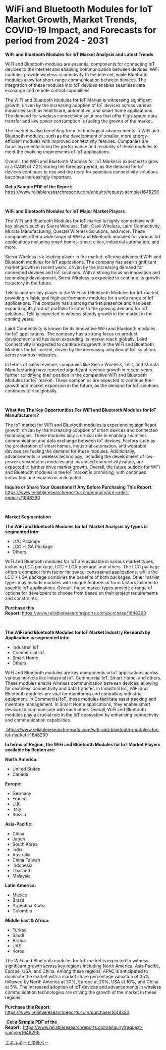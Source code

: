 <p><h1>WiFi and Bluetooth Modules for IoT Market Growth, Market Trends, COVID-19 Impact, and Forecasts for period from 2024 - 2031</h1></p><p><strong>WiFi and Bluetooth Modules for IoT Market Analysis and Latest Trends</strong></p>
<p><p>WiFi and Bluetooth modules are essential components for connecting IoT devices to the internet and enabling communication between devices. WiFi modules provide wireless connectivity to the internet, while Bluetooth modules allow for short-range communication between devices. The integration of these modules into IoT devices enables seamless data exchange and remote control capabilities.</p><p>The WiFi and Bluetooth Modules for IoT Market is witnessing significant growth, driven by the increasing adoption of IoT devices across various industries such as healthcare, automotive, and smart home applications. The demand for wireless connectivity solutions that offer high-speed data transfer and low power consumption is fueling the growth of the market.</p><p>The market is also benefiting from technological advancements in WiFi and Bluetooth modules, such as the development of smaller, more energy-efficient modules with improved connectivity features. Companies are focusing on enhancing the performance and reliability of these modules to meet the evolving requirements of IoT applications.</p><p>Overall, the WiFi and Bluetooth Modules for IoT Market is expected to grow at a CAGR of 7.2% during the forecast period, as the demand for IoT devices continues to rise and the need for seamless connectivity solutions becomes increasingly important.</p></p>
<p><strong>Get a Sample PDF of the Report:&nbsp;</strong> <a href="https://www.reliableresearchreports.com/enquiry/request-sample/1648290">https://www.reliableresearchreports.com/enquiry/request-sample/1648290</a></p>
<p>&nbsp;</p>
<p><strong>WiFi and Bluetooth Modules for IoT Major Market Players</strong></p>
<p><p>The WiFi and Bluetooth Modules for IoT market is highly competitive with key players such as Sierra Wireless, Telit, Cavli Wireless, Laird Connectivity, Murata Manufacturing, Quectel Wireless Solutions, and more. These companies offer a wide range of WiFi and Bluetooth modules for various IoT applications including smart homes, smart cities, industrial automation, and more.</p><p>Sierra Wireless is a leading player in the market, offering advanced WiFi and Bluetooth modules for IoT applications. The company has seen significant market growth in recent years, driven by the increasing demand for connected devices and IoT solutions. With a strong focus on innovation and technology development, Sierra Wireless is expected to continue its growth trajectory in the future.</p><p>Telit is another key player in the WiFi and Bluetooth Modules for IoT market, providing reliable and high-performance modules for a wide range of IoT applications. The company has a strong market presence and has been expanding its product portfolio to cater to the growing demand for IoT solutions. Telit is expected to witness steady growth in the market in the coming years.</p><p>Laird Connectivity is known for its innovative WiFi and Bluetooth modules for IoT applications. The company has a strong focus on product development and has been expanding its market reach globally. Laird Connectivity is expected to continue its growth in the WiFi and Bluetooth Modules for IoT market, driven by the increasing adoption of IoT solutions across various industries.</p><p>In terms of sales revenue, companies like Sierra Wireless, Telit, and Murata Manufacturing have reported significant revenue growth in recent years, further solidifying their position in the competitive WiFi and Bluetooth Modules for IoT market. These companies are expected to continue their growth and market expansion in the future, as the demand for IoT solutions continues to rise globally.</p></p>
<p>&nbsp;</p>
<p><strong>What Are The Key Opportunities For WiFi and Bluetooth Modules for IoT Manufacturers?</strong></p>
<p><p>The IoT market for WiFi and Bluetooth modules is experiencing significant growth, driven by the increasing adoption of smart devices and connected technologies. These modules play a crucial role in enabling seamless communication and data exchange between IoT devices. Factors such as the proliferation of smart homes, industrial automation, and wearable devices are fueling the demand for these modules. Additionally, advancements in wireless technology, including the development of low-power consumption modules and increased connectivity range, are expected to further drive market growth. Overall, the future outlook for WiFi and Bluetooth modules in the IoT market is promising, with continued innovation and expansion anticipated.</p></p>
<p><strong>Inquire or Share Your Questions If Any Before Purchasing This Report:</strong> <a href="https://www.reliableresearchreports.com/enquiry/pre-order-enquiry/1648290">https://www.reliableresearchreports.com/enquiry/pre-order-enquiry/1648290</a></p>
<p>&nbsp;</p>
<p><strong>Market Segmentation</strong></p>
<p><strong>The WiFi and Bluetooth Modules for IoT Market Analysis by types is segmented into:</strong></p>
<p><ul><li>LCC Package</li><li>LCC +LGA Package</li><li>Others</li></ul></p>
<p><p>WiFi and Bluetooth modules for IoT are available in various market types, including LCC package, LCC + LGA package, and others. The LCC package offers a compact form factor for space-constrained applications, while the LCC + LGA package combines the benefits of both packages. Other market types may include modules with unique features or form factors tailored to specific IoT applications. Overall, these market types provide a range of options for developers to choose from based on their project requirements and constraints.</p></p>
<p><strong>Purchase this Report:&nbsp;</strong><a href="https://www.reliableresearchreports.com/purchase/1648290">https://www.reliableresearchreports.com/purchase/1648290</a></p>
<p>&nbsp;</p>
<p><strong>The WiFi and Bluetooth Modules for IoT Market Industry Research by Application is segmented into:</strong></p>
<p><ul><li>Industrial IoT</li><li>Commercial IoT</li><li>Smart Home</li><li>Others</li></ul></p>
<p><p>WiFi and Bluetooth modules are key components in IoT applications across various markets like Industrial IoT, Commercial IoT, Smart Home, and others. These modules enable wireless communication between devices, allowing for seamless connectivity and data transfer. In Industrial IoT, WiFi and Bluetooth modules are vital for monitoring and controlling industrial equipment. In Commercial IoT, these modules facilitate asset tracking and inventory management. In Smart Home applications, they enable smart devices to communicate with each other. Overall, WiFi and Bluetooth modules play a crucial role in the IoT ecosystem by enhancing connectivity and communication capabilities.</p></p>
<p><a href="https://www.reliableresearchreports.com/wifi-and-bluetooth-modules-for-iot-market-r1648290">&nbsp;https://www.reliableresearchreports.com/wifi-and-bluetooth-modules-for-iot-market-r1648290</a></p>
<p><strong>In terms of Region, the WiFi and Bluetooth Modules for IoT Market Players available by Region are:</strong></p>
<p>
    <p> <strong> North America: </strong>
        <ul>
            <li>United States</li>
            <li>Canada</li>
        </ul>
        </p> 
    <p> <strong> Europe: </strong>
        <ul>
            <li>Germany</li>
            <li>France</li>
            <li>U.K.</li>
            <li>Italy</li>
            <li>Russia</li>
        </ul>
        </p> 
    <p> <strong> Asia-Pacific: </strong>
        <ul>
            <li>China</li>
            <li>Japan</li>
            <li>South Korea</li>
            <li>India</li>
            <li>Australia</li>
            <li>China Taiwan</li>
            <li>Indonesia</li>
            <li>Thailand</li>
            <li>Malaysia</li>
        </ul>
        </p> 
    <p> <strong> Latin America: </strong>
        <ul>
            <li>Mexico</li>
            <li>Brazil</li>
            <li>Argentina Korea</li>
            <li>Colombia</li>
        </ul>
        </p> 
    <p> <strong> Middle East & Africa: </strong>
        <ul>
            <li>Turkey</li>
            <li>Saudi</li>
            <li>Arabia</li>
            <li>UAE</li>
            <li>Korea</li>
        </ul>
    </p>
    </p>
<p><p>The WiFi and Bluetooth modules for IoT market is expected to witness significant growth across key regions including North America, Asia Pacific, Europe, USA, and China. Among these regions, APAC is anticipated to dominate the market with a market share percentage valuation of 35%, followed by North America at 30%, Europe at 20%, USA at 10%, and China at 5%. The increased adoption of IoT devices and advancements in wireless communication technologies are driving the growth of the market in these regions.</p></p>
<p><strong>Purchase this Report: </strong><a href="https://www.reliableresearchreports.com/purchase/1648290">https://www.reliableresearchreports.com/purchase/1648290</a></p>
<p>&nbsp;<strong>Get a Sample PDF of the Report:&nbsp;&nbsp;</strong><a href="https://www.reliableresearchreports.com/enquiry/request-sample/1648290">https://www.reliableresearchreports.com/enquiry/request-sample/1648290</a></p>
<p><strong></strong></p>
<p><p><a href="https://medium.com/@mad.jake/%E3%82%A8%E3%83%8D%E3%83%AB%E3%82%AE%E3%83%BC%E3%81%A8%E6%A0%84%E9%A4%8A%E3%83%90%E3%83%BC%E3%81%AE%E5%B8%82%E5%A0%B4%E3%83%AC%E3%83%9D%E3%83%BC%E3%83%88%E3%81%AF-%E3%81%93%E3%81%AE%E5%B8%82%E5%A0%B4%E3%81%AE%E6%9C%80%E6%96%B0%E3%81%AE%E3%83%88%E3%83%AC%E3%83%B3%E3%83%89%E3%81%A8%E6%88%90%E9%95%B7%E3%81%AE%E6%A9%9F%E4%BC%9A%E3%82%92%E6%98%8E%E3%82%89%E3%81%8B%E3%81%AB%E3%81%97%E3%81%BE%E3%81%99-b93e6739eaea">エネルギーと栄養バー</a></p></p>